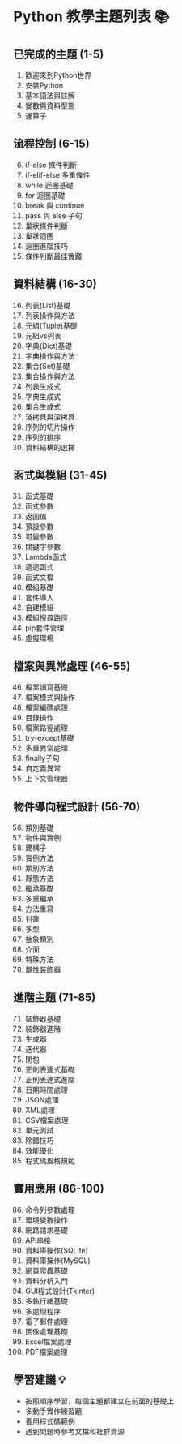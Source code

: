 # Python 教學主題列表 📚

## 已完成的主題 (1-5)
1. 歡迎來到Python世界
2. 安裝Python
3. 基本語法與註解
4. 變數與資料型態
5. 運算子

## 流程控制 (6-15)
6. if-else 條件判斷
7. if-elif-else 多重條件
8. while 迴圈基礎
9. for 迴圈基礎
10. break 與 continue
11. pass 與 else 子句
12. 巢狀條件判斷
13. 巢狀迴圈
14. 迴圈進階技巧
15. 條件判斷最佳實踐

## 資料結構 (16-30)
16. 列表(List)基礎
17. 列表操作與方法
18. 元組(Tuple)基礎
19. 元組vs列表
20. 字典(Dict)基礎
21. 字典操作與方法
22. 集合(Set)基礎
23. 集合操作與方法
24. 列表生成式
25. 字典生成式
26. 集合生成式
27. 淺拷貝與深拷貝
28. 序列的切片操作
29. 序列的排序
30. 資料結構的選擇

## 函式與模組 (31-45)
31. 函式基礎
32. 函式參數
33. 返回值
34. 預設參數
35. 可變參數
36. 關鍵字參數
37. Lambda函式
38. 遞迴函式
39. 函式文檔
40. 模組基礎
41. 套件導入
42. 自建模組
43. 模組搜尋路徑
44. pip套件管理
45. 虛擬環境

## 檔案與異常處理 (46-55)
46. 檔案讀寫基礎
47. 檔案模式與操作
48. 檔案編碼處理
49. 目錄操作
50. 檔案路徑處理
51. try-except基礎
52. 多重異常處理
53. finally子句
54. 自定義異常
55. 上下文管理器

## 物件導向程式設計 (56-70)
56. 類別基礎
57. 物件與實例
58. 建構子
59. 實例方法
60. 類別方法
61. 靜態方法
62. 繼承基礎
63. 多重繼承
64. 方法重寫
65. 封裝
66. 多型
67. 抽象類別
68. 介面
69. 特殊方法
70. 屬性裝飾器

## 進階主題 (71-85)
71. 裝飾器基礎
72. 裝飾器進階
73. 生成器
74. 迭代器
75. 閉包
76. 正則表達式基礎
77. 正則表達式進階
78. 日期時間處理
79. JSON處理
80. XML處理
81. CSV檔案處理
82. 單元測試
83. 除錯技巧
84. 效能優化
85. 程式碼風格規範

## 實用應用 (86-100)
86. 命令列參數處理
87. 環境變數操作
88. 網路請求基礎
89. API串接
90. 資料庫操作(SQLite)
91. 資料庫操作(MySQL)
92. 網頁爬蟲基礎
93. 資料分析入門
94. GUI程式設計(Tkinter)
95. 多執行緒基礎
96. 多處理程序
97. 電子郵件處理
98. 圖像處理基礎
99. Excel檔案處理
100. PDF檔案處理

## 學習建議 💡
- 按照順序學習，每個主題都建立在前面的基礎上
- 多動手實作練習題
- 善用程式碼範例
- 遇到問題時參考文檔和社群資源 